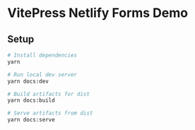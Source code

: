 # VitePress Netlify Forms Demo

## Setup

```sh
# Install dependencies
yarn

# Run local dev server
yarn docs:dev

# Build artifacts for dist
yarn docs:build

# Serve artifacts from dist
yarn docs:serve
```
